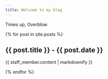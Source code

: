 ```yaml
---
title: Welcome to my blog
---
```


Times up, Overblow


{% for post in site.posts %}
  <h2>{{ post.title }} - {{ post.date }}</h2>
  <p>{{ staff_member.content | markdownify }}</p>
{% endfor %}
